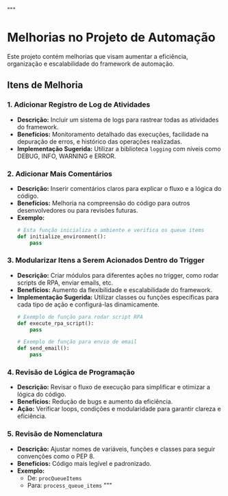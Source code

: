 """
# Melhorias no Projeto de Automação

Este projeto contém melhorias que visam aumentar a eficiência, organização e escalabilidade do framework de automação.

## Itens de Melhoria

### 1. Adicionar Registro de Log de Atividades
- **Descrição:** Incluir um sistema de logs para rastrear todas as atividades do framework.
- **Benefícios:** Monitoramento detalhado das execuções, facilidade na depuração de erros, e histórico das operações realizadas.
- **Implementação Sugerida:** Utilizar a biblioteca `logging` com níveis como DEBUG, INFO, WARNING e ERROR.

### 2. Adicionar Mais Comentários
- **Descrição:** Inserir comentários claros para explicar o fluxo e a lógica do código.
- **Benefícios:** Melhoria na compreensão do código para outros desenvolvedores ou para revisões futuras.
- **Exemplo:**
    ```python
    # Esta função inicializa o ambiente e verifica os queue items
    def initialize_environment():
        pass
    ```

### 3. Modularizar Itens a Serem Acionados Dentro do Trigger
- **Descrição:** Criar módulos para diferentes ações no trigger, como rodar scripts de RPA, enviar emails, etc.
- **Benefícios:** Aumento da flexibilidade e escalabilidade do framework.
- **Implementação Sugerida:** Utilizar classes ou funções específicas para cada tipo de ação e configurá-las dinamicamente.
    ```python
    # Exemplo de função para rodar script RPA
    def execute_rpa_script():
        pass

    # Exemplo de função para envio de email
    def send_email():
        pass
    ```

### 4. Revisão de Lógica de Programação
- **Descrição:** Revisar o fluxo de execução para simplificar e otimizar a lógica do código.
- **Benefícios:** Redução de bugs e aumento da eficiência.
- **Ação:** Verificar loops, condições e modularidade para garantir clareza e eficiência.

### 5. Revisão de Nomenclatura
- **Descrição:** Ajustar nomes de variáveis, funções e classes para seguir convenções como o PEP 8.
- **Benefícios:** Código mais legível e padronizado.
- **Exemplo:**  
    - De: `procQueueItems`  
    - Para: `process_queue_items`
"""

